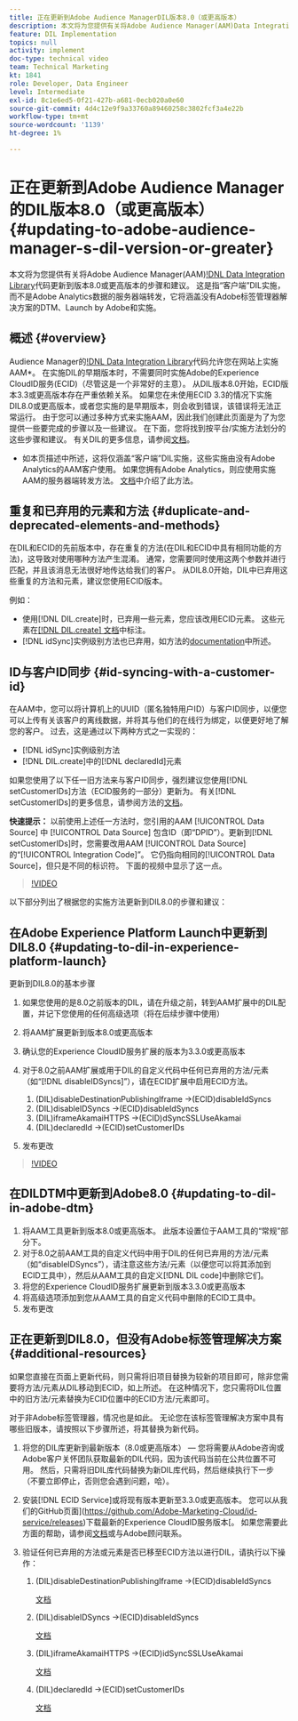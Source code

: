 ```yaml
---
title: 正在更新到Adobe Audience ManagerDIL版本8.0（或更高版本）
description: 本文将为您提供有关将Adobe Audience Manager(AAM)Data Integration Library(DIL)代码更新到版本8.0或更高版本的步骤和建议。 这是指“客户端”DIL实施，而不是Adobe Analytics数据的服务器端转发，它将涵盖没有Adobe标签管理器解决方案的DTM、Launch by Adobe和实施。
feature: DIL Implementation
topics: null
activity: implement
doc-type: technical video
team: Technical Marketing
kt: 1841
role: Developer, Data Engineer
level: Intermediate
exl-id: 8c1e6ed5-0f21-427b-a681-0ecb020a0e60
source-git-commit: 4d4c12e9f9a33760a89460258c3802fcf3a4e22b
workflow-type: tm+mt
source-wordcount: '1139'
ht-degree: 1%

---
```


# 正在更新到Adobe Audience Manager的DIL版本8.0（或更高版本） {#updating-to-adobe-audience-manager-s-dil-version-or-greater}

本文将为您提供有关将Adobe Audience Manager(AAM)[!DNL Data Integration Library](DIL)代码更新到版本8.0或更高版本的步骤和建议。 这是指“客户端”DIL实施，而不是Adobe Analytics数据的服务器端转发，它将涵盖没有Adobe标签管理器解决方案的DTM、Launch by Adobe和实施。

## 概述 {#overview}

Audience Manager的[!DNL Data Integration Library](DIL)代码允许您在网站上实施AAM*。 在实施DIL的早期版本时，不需要同时实施Adobe的Experience CloudID服务(ECID)（尽管这是一个非常好的主意）。 从DIL版本8.0开始，ECID版本3.3或更高版本存在严重依赖关系。 如果您在未使用ECID 3.3的情况下实施DIL8.0或更高版本，或者您实施的是早期版本，则会收到错误，该错误将无法正常运行。 由于您可以通过多种方式来实施AAM，因此我们创建此页面是为了为您提供一些要完成的步骤以及一些建议。 在下面，您将找到按平台/实施方法划分的这些步骤和建议。 有关DIL的更多信息，请参阅[文档](https://experienceleague.adobe.com/docs/audience-manager/user-guide/dil-api/dil-overview.html?lang=en)。

* 如本页描述中所述，这将仅涵盖“客户端”DIL实施，这些实施由没有Adobe Analytics的AAM客户使用。 如果您拥有Adobe Analytics，则应使用实施AAM的服务器端转发方法。 [文档](https://experienceleague.adobe.com/docs/analytics/admin/admin-tools/server-side-forwarding/ssf.html)中介绍了此方法。

## 重复和已弃用的元素和方法 {#duplicate-and-deprecated-elements-and-methods}

在DIL和ECID的先前版本中，存在重复的方法(在DIL和ECID中具有相同功能的方法)，这导致对使用哪种方法产生混淆。 通常，您需要同时使用这两个参数并进行匹配，并且该消息无法很好地传达给我们的客户。 从DIL8.0开始，DIL中已弃用这些重复的方法和元素，建议您使用ECID版本。

例如：

* 使用[!DNL DIL.create]时，已弃用一些元素，您应该改用ECID元素。 这些元素在[[!DNL DIL.create] 文档](https://experienceleague.adobe.com/docs/audience-manager/user-guide/dil-api/class-level-dil-methods/dil-create.html)中标注。
* [!DNL idSync]实例级别方法也已弃用，如方法的[documentation](https://experienceleague.adobe.com/docs/audience-manager/user-guide/dil-api/dil-instance-methods.html)中所述。

## ID与客户ID同步 {#id-syncing-with-a-customer-id}

在AAM中，您可以将计算机上的UUID（匿名独特用户ID）与客户ID同步，以便您可以上传有关该客户的离线数据，并将其与他们的在线行为绑定，以便更好地了解您的客户。 过去，这是通过以下两种方式之一实现的：

* [!DNL idSync]实例级别方法
* [!DNL DIL.create]中的[!DNL declaredId]元素

如果您使用了以下任一旧方法来与客户ID同步，强烈建议您使用[!DNL setCustomerIDs]方法（ECID服务的一部分）更新为。 有关[!DNL setCustomerIDs]的更多信息，请参阅方法的[文档](https://experienceleague.adobe.com/docs/id-service/using/id-service-api/methods/setcustomerids.html)。

**快速提示：** 以前使用上述任一方法时，您引用的AAM [!UICONTROL Data Source] 中 [!UICONTROL Data Source] 包含ID（即“DPID”）。更新到[!DNL setCustomerIDs]时，您需要改用AAM [!UICONTROL Data Source]的“[!UICONTROL Integration Code]”。 它仍指向相同的[!UICONTROL Data Source]，但只是不同的标识符。 下面的视频中显示了这一点。

>[!VIDEO](https://video.tv.adobe.com/v/23873/?quality=12)

以下部分列出了根据您的实施方法更新到DIL8.0的步骤和建议：

## 在Adobe Experience Platform Launch中更新到DIL8.0 {#updating-to-dil-in-experience-platform-launch}

更新到DIL8.0的基本步骤

1. 如果您使用的是8.0之前版本的DIL，请在升级之前，转到AAM扩展中的DIL配置，并记下您使用的任何高级选项（将在后续步骤中使用）
1. 将AAM扩展更新到版本8.0或更高版本
1. 确认您的Experience CloudID服务扩展的版本为3.3.0或更高版本
1. 对于8.0之前AAM扩展或用于DIL的自定义代码中任何已弃用的方法/元素（如“[!DNL disableIDSyncs]”），请在ECID扩展中启用ECID方法。

   1. (DIL)disableDestinationPublishingIframe ->(ECID)disableIdSyncs
   1. (DIL)disableIDSyncs ->(ECID)disableIdSyncs
   1. (DIL)iframeAkamaiHTTPS ->(ECID)dSyncSSLUseAkamai
   1. (DIL)declaredId ->(ECID)setCustomerIDs

1. 发布更改

>[!VIDEO](https://video.tv.adobe.com/v/23874/?quality=12)

## 在DILDTM中更新到Adobe8.0 {#updating-to-dil-in-adobe-dtm}

1. 将AAM工具更新到版本8.0或更高版本。 此版本设置位于AAM工具的“常规”部分下。
1. 对于8.0之前AAM工具的自定义代码中用于DIL的任何已弃用的方法/元素（如“disableIDSyncs”），请注意这些方法/元素（以便您可以将其添加到ECID工具中），然后从AAM工具的自定义[!DNL DIL code]中删除它们。
1. 将您的Experience CloudID服务扩展更新到版本3.3.0或更高版本
1. 将高级选项添加到您从AAM工具的自定义代码中删除的ECID工具中。
1. 发布更改

## 正在更新到DIL8.0，但没有Adobe标签管理解决方案 {#additional-resources}

如果您直接在页面上更新代码，则只需将旧项目替换为较新的项目即可，除非您需要将方法/元素从DIL移动到ECID，如上所述。 在这种情况下，您只需将DIL位置中的旧方法/元素替换为ECID位置中的ECID方法/元素即可。

对于非Adobe标签管理器，情况也是如此。 无论您在该标签管理解决方案中具有哪些旧版本，请按照以下步骤所述，将其替换为新代码。

1. 将您的DIL库更新到最新版本（8.0或更高版本） — 您将需要从Adobe咨询或Adobe客户关怀团队获取最新的DIL代码，因为该代码当前在公共位置不可用。 然后，只需将旧DIL库代码替换为新DIL库代码，然后继续执行下一步（不要立即停止，否则您会遇到问题，哈）。
1. 安装[!DNL ECID Service]或将现有版本更新至3.3.0或更高版本。 您可以从我们的GitHub页面](https://github.com/Adobe-Marketing-Cloud/id-service/releases)下载最新的Experience CloudID服务版本[。 如果您需要此方面的帮助，请参阅[文档](https://experienceleague.adobe.com/docs/id-service/using/home.html)或与Adobe顾问联系。

1. 验证任何已弃用的方法或元素是否已移至ECID方法以进行DIL，请执行以下操作：

   1. (DIL)disableDestinationPublishingIframe ->(ECID)disableIdSyncs

      [文档](https://experienceleague.adobe.com/docs/id-service/using/id-service-api/configurations/disableidsync.html)

   1. (DIL)disableIDSyncs ->(ECID)disableIdSyncs

      [文档](https://experienceleague.adobe.com/docs/id-service/using/id-service-api/configurations/disableidsync.html)

   1. (DIL)iframeAkamaiHTTPS ->(ECID)idSyncSSLUseAkamai

      [文档](https://experienceleague.adobe.com/docs/audience-manager/user-guide/dil-api/class-level-dil-methods/dil-create.html)

   1. (DIL)declaredId ->(ECID)setCustomerIDs

      [文档](https://experienceleague.adobe.com/docs/id-service/using/id-service-api/methods/setcustomerids.html)
